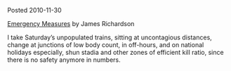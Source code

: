 Posted 2010-11-30

[Emergency Measures](http://www.narrativemagazine.com/node/104518)</a> by James Richardson

I take Saturday’s unpopulated trains,
sitting at uncontagious distances,
change at junctions of low body count, in off-hours,
and on national holidays especially, shun stadia
and other zones of efficient kill ratio,
since there is no safety anymore in numbers.